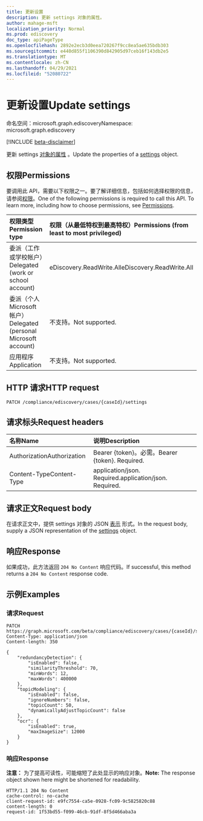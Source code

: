 ```yaml
---
title: 更新设置
description: 更新 settings 对象的属性。
author: mahage-msft
localization_priority: Normal
ms.prod: ediscovery
doc_type: apiPageType
ms.openlocfilehash: 2892e2ecb3d0eea720267f9cc8ea5ae635bdb303
ms.sourcegitcommit: e440d855f1106390d842905d97ceb16f143db2e5
ms.translationtype: MT
ms.contentlocale: zh-CN
ms.lasthandoff: 04/29/2021
ms.locfileid: "52080722"
---
```

# <a name="update-settings"></a><span data-ttu-id="a0679-103">更新设置</span><span class="sxs-lookup"><span data-stu-id="a0679-103">Update settings</span></span>

<span data-ttu-id="a0679-104">命名空间：microsoft.graph.ediscovery</span><span class="sxs-lookup"><span data-stu-id="a0679-104">Namespace: microsoft.graph.ediscovery</span></span>

[!INCLUDE [beta-disclaimer](../../includes/beta-disclaimer.md)]

<span data-ttu-id="a0679-105">更新 settings [对象的属性](../resources/ediscovery-settings.md) 。</span><span class="sxs-lookup"><span data-stu-id="a0679-105">Update the properties of a [settings](../resources/ediscovery-settings.md) object.</span></span>

## <a name="permissions"></a><span data-ttu-id="a0679-106">权限</span><span class="sxs-lookup"><span data-stu-id="a0679-106">Permissions</span></span>

<span data-ttu-id="a0679-p101">要调用此 API，需要以下权限之一。要了解详细信息，包括如何选择权限的信息，请参阅[权限](/graph/permissions-reference)。</span><span class="sxs-lookup"><span data-stu-id="a0679-p101">One of the following permissions is required to call this API. To learn more, including how to choose permissions, see [Permissions](/graph/permissions-reference).</span></span>

|<span data-ttu-id="a0679-109">权限类型</span><span class="sxs-lookup"><span data-stu-id="a0679-109">Permission type</span></span>|<span data-ttu-id="a0679-110">权限（从最低特权到最高特权）</span><span class="sxs-lookup"><span data-stu-id="a0679-110">Permissions (from least to most privileged)</span></span>|
|:---|:---|
|<span data-ttu-id="a0679-111">委派（工作或学校帐户）</span><span class="sxs-lookup"><span data-stu-id="a0679-111">Delegated (work or school account)</span></span>|<span data-ttu-id="a0679-112">eDiscovery.ReadWrite.All</span><span class="sxs-lookup"><span data-stu-id="a0679-112">eDiscovery.ReadWrite.All</span></span>|
|<span data-ttu-id="a0679-113">委派（个人 Microsoft 帐户）</span><span class="sxs-lookup"><span data-stu-id="a0679-113">Delegated (personal Microsoft account)</span></span>|<span data-ttu-id="a0679-114">不支持。</span><span class="sxs-lookup"><span data-stu-id="a0679-114">Not supported.</span></span>|
|<span data-ttu-id="a0679-115">应用程序</span><span class="sxs-lookup"><span data-stu-id="a0679-115">Application</span></span>|<span data-ttu-id="a0679-116">不支持。</span><span class="sxs-lookup"><span data-stu-id="a0679-116">Not supported.</span></span>|

## <a name="http-request"></a><span data-ttu-id="a0679-117">HTTP 请求</span><span class="sxs-lookup"><span data-stu-id="a0679-117">HTTP request</span></span>

<!-- {
  "blockType": "ignored"
}
-->

``` http
PATCH /compliance/ediscovery/cases/{caseId}/settings
```

## <a name="request-headers"></a><span data-ttu-id="a0679-118">请求标头</span><span class="sxs-lookup"><span data-stu-id="a0679-118">Request headers</span></span>

|<span data-ttu-id="a0679-119">名称</span><span class="sxs-lookup"><span data-stu-id="a0679-119">Name</span></span>|<span data-ttu-id="a0679-120">说明</span><span class="sxs-lookup"><span data-stu-id="a0679-120">Description</span></span>|
|:---|:---|
|<span data-ttu-id="a0679-121">Authorization</span><span class="sxs-lookup"><span data-stu-id="a0679-121">Authorization</span></span>|<span data-ttu-id="a0679-p102">Bearer {token}。必需。</span><span class="sxs-lookup"><span data-stu-id="a0679-p102">Bearer {token}. Required.</span></span>|
|<span data-ttu-id="a0679-124">Content-Type</span><span class="sxs-lookup"><span data-stu-id="a0679-124">Content-Type</span></span>|<span data-ttu-id="a0679-p103">application/json. Required.</span><span class="sxs-lookup"><span data-stu-id="a0679-p103">application/json. Required.</span></span>|

## <a name="request-body"></a><span data-ttu-id="a0679-127">请求正文</span><span class="sxs-lookup"><span data-stu-id="a0679-127">Request body</span></span>

<span data-ttu-id="a0679-128">在请求正文中，提供 settings 对象的 JSON [表示](../resources/ediscovery-settings.md) 形式。</span><span class="sxs-lookup"><span data-stu-id="a0679-128">In the request body, supply a JSON representation of the [settings](../resources/ediscovery-settings.md) object.</span></span>

## <a name="response"></a><span data-ttu-id="a0679-129">响应</span><span class="sxs-lookup"><span data-stu-id="a0679-129">Response</span></span>

<span data-ttu-id="a0679-130">如果成功，此方法返回 `204 No Content` 响应代码。</span><span class="sxs-lookup"><span data-stu-id="a0679-130">If successful, this method returns a `204 No Content` response code.</span></span>

## <a name="examples"></a><span data-ttu-id="a0679-131">示例</span><span class="sxs-lookup"><span data-stu-id="a0679-131">Examples</span></span>

### <a name="request"></a><span data-ttu-id="a0679-132">请求</span><span class="sxs-lookup"><span data-stu-id="a0679-132">Request</span></span>

<!-- {
  "blockType": "request",
  "name": "update_settings"
}
-->

``` http
PATCH https://graph.microsoft.com/beta/compliance/ediscovery/cases/{caseId}/settings
Content-Type: application/json
Content-length: 350

{
    "redundancyDetection": {
        "isEnabled": false,
        "similarityThreshold": 70,
        "minWords": 12,
        "maxWords": 400000
    },
    "topicModeling": {
        "isEnabled": false,
        "ignoreNumbers": false,
        "topicCount": 50,
        "dynamicallyAdjustTopicCount": false
    },
    "ocr": {
        "isEnabled": true,
        "maxImageSize": 12000
    }
}
```

### <a name="response"></a><span data-ttu-id="a0679-133">响应</span><span class="sxs-lookup"><span data-stu-id="a0679-133">Response</span></span>

<span data-ttu-id="a0679-134">**注意：** 为了提高可读性，可能缩短了此处显示的响应对象。</span><span class="sxs-lookup"><span data-stu-id="a0679-134">**Note:** The response object shown here might be shortened for readability.</span></span>
<!-- {
  "blockType": "response",
  "truncated": true
}
-->

``` http
HTTP/1.1 204 No Content
cache-control: no-cache
client-request-id: e9fc7554-ca5e-0928-fc09-9c5825820c88
content-length: 0
request-id: 1f53bd55-f099-46cb-91df-8f5d466aba3a
```

